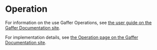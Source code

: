 # Operation

For information on the use Gaffer Operations, see [the user guide on the Gaffer Documentation site](https://gchq.github.io/gaffer-doc/latest/getting-started/basics/).

For implementation details, see [the Operation page on the Gaffer Documentation site](https://gchq.github.io/gaffer-doc/latest/dev/components/operation/).
